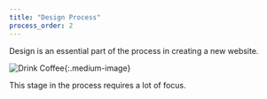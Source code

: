```yaml
---
title: "Design Process"
process_order: 2
---
```

Design is an essential part of the process in creating a new website.

![Drink Coffee]({{site.baseurl}}/assets/img/photo78.jpg){:.medium-image}

This stage in the process requires a lot of focus.